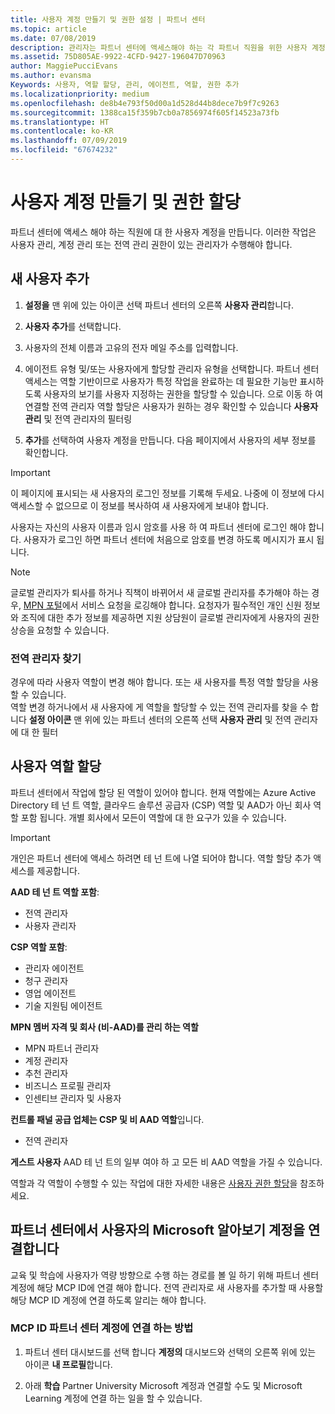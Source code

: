 ```yaml
---
title: 사용자 계정 만들기 및 권한 설정 | 파트너 센터
ms.topic: article
ms.date: 07/08/2019
description: 관리자는 파트너 센터에 액세스해야 하는 각 파트너 직원을 위한 사용자 계정을 만듭니다.
ms.assetid: 75D805AE-9922-4CFD-9427-196047D70963
author: MaggiePucciEvans
ms.author: evansma
Keywords: 사용자, 역할 할당, 관리, 에이전트, 역할, 권한 추가
ms.localizationpriority: medium
ms.openlocfilehash: de8b4e793f50d00a1d528d44b8dece7b9f7c9263
ms.sourcegitcommit: 1388ca15f359b7cb0a7856974f605f14523a73fb
ms.translationtype: HT
ms.contentlocale: ko-KR
ms.lasthandoff: 07/09/2019
ms.locfileid: "67674232"
---
```

# <a name="create-user-accounts-and-assign-permissions"></a>사용자 계정 만들기 및 권한 할당

파트너 센터에 액세스 해야 하는 직원에 대 한 사용자 계정을 만듭니다. 이러한 작업은 사용자 관리, 계정 관리 또는 전역 관리 권한이 있는 관리자가 수행해야 합니다. 


## <a name="add-a-new-user"></a>새 사용자 추가

1. **설정을** 맨 위에 있는 아이콘 선택 파트너 센터의 오른쪽 **사용자 관리**합니다.

2.  **사용자 추가**를 선택합니다.

3.  사용자의 전체 이름과 고유의 전자 메일 주소를 입력합니다.

4.  에이전트 유형 및/또는 사용자에게 할당할 관리자 유형을 선택합니다. 파트너 센터 액세스는 역할 기반이므로 사용자가 특정 작업을 완료하는 데 필요한 기능만 표시하도록 사용자의 보기를 사용자 지정하는 권한을 할당할 수 있습니다.  으로 이동 하 여 연결할 전역 관리자 역할 할당은 사용자가 원하는 경우 확인할 수 있습니다 **사용자 관리** 및 전역 관리자의 필터링

5.  **추가**를 선택하여 사용자 계정을 만듭니다. 다음 페이지에서 사용자의 세부 정보를 확인합니다.

> [!IMPORTANT]  
> 이 페이지에 표시되는 새 사용자의 로그인 정보를 기록해 두세요. 나중에 이 정보에 다시 액세스할 수 없으므로 이 정보를 복사하여 새 사용자에게 보내야 합니다. 

사용자는 자신의 사용자 이름과 임시 암호를 사용 하 여 파트너 센터에 로그인 해야 합니다. 사용자가 로그인 하면 파트너 센터에 처음으로 암호를 변경 하도록 메시지가 표시 됩니다. 

> [!NOTE]  
>  글로벌 관리자가 퇴사를 하거나 직책이 바뀌어서 새 글로벌 관리자를 추가해야 하는 경우, [MPN 포털](https://partner.microsoft.com/support)에서 서비스 요청을 로깅해야 합니다. 요청자가 필수적인 개인 신원 정보와 조직에 대한 추가 정보를 제공하면 지원 상담원이 글로벌 관리자에게 사용자의 권한 상승을 요청할 수 있습니다.

### <a name="find-your-global-admin"></a>전역 관리자 찾기

경우에 따라 사용자 역할이 변경 해야 합니다. 또는 새 사용자를 특정 역할 할당을 사용할 수 있습니다.  
역할 변경 하거나에서 새 사용자에 게 역할을 할당할 수 있는 전역 관리자를 찾을 수 합니다 **설정 아이콘** 맨 위에 있는 파트너 센터의 오른쪽 선택 **사용자 관리** 및 전역 관리자에 대 한 필터 

## <a name="assign-user-roles"></a>사용자 역할 할당

파트너 센터에서 작업에 할당 된 역할이 있어야 합니다.  현재 역할에는 Azure Active Directory 테 넌 트 역할, 클라우드 솔루션 공급자 (CSP) 역할 및 AAD가 아닌 회사 역할 포함 됩니다. 개별 회사에서 모든이 역할에 대 한 요구가 있을 수 있습니다.

>[!Important]
>개인은 파트너 센터에 액세스 하려면 테 넌 트에 나열 되어야 합니다. 역할 할당 추가 액세스를 제공합니다.


**AAD 테 넌 트 역할 포함**:
- 전역 관리자
- 사용자 관리자

**CSP 역할 포함**:
- 관리자 에이전트
- 청구 관리자
- 영업 에이전트
- 기술 지원팀 에이전트

**MPN 멤버 자격 및 회사 (비-AAD)를 관리 하는 역할**
- MPN 파트너 관리자
- 계정 관리자
- 추천 관리자
- 비즈니스 프로필 관리자
- 인센티브 관리자 및 사용자

**컨트롤 패널 공급 업체는 CSP 및 비 AAD 역할**입니다.
- 전역 관리자

**게스트 사용자** AAD 테 넌 트의 일부 여야 하 고 모든 비 AAD 역할을 가질 수 있습니다.

역할과 각 역할이 수행할 수 있는 작업에 대한 자세한 내용은 [사용자 권한 할당](permissions-overview.md)을 참조하세요.

## <a name="associate-a-users-microsoft-learn-account-in-partner-center"></a>파트너 센터에서 사용자의 Microsoft 알아보기 계정을 연결합니다

교육 및 학습에 사용자가 역량 방향으로 수행 하는 경로를 볼 일 하기 위해 파트너 센터 계정에 해당 MCP ID에 연결 해야 합니다. 전역 관리자로 새 사용자를 추가할 때 사용할 해당 MCP ID 계정에 연결 하도록 알리는 해야 합니다. 

### <a name="how-to-associate-your-mcp-id-to-your-partner-center-account"></a>MCP ID 파트너 센터 계정에 연결 하는 방법

1. 파트너 센터 대시보드를 선택 합니다 **계정의** 대시보드와 선택의 오른쪽 위에 있는 아이콘 **내 프로필**합니다.

2. 아래 **학습** Partner University Microsoft 계정과 연결할 수도 및 Microsoft Learning 계정에 연결 하는 일을 할 수 있습니다.








